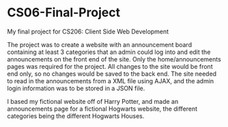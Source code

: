 # CS06-Final-Project
My final project for CS206: Client Side Web Development

The project was to create a website with an announcement board containing at least 3 categories that an admin could log into and edit the announcements on the front end of the site. Only the home/announcements pages was required for the project. All changes to the site would be front end only, so no changes would be saved to the back end. The site needed to read in the announcements from a XML file using AJAX, and the admin login information was to be stored in a JSON file. 

I based my fictional website off of Harry Potter, and made an announcements page for a fictional Hogwarts website, the different categories being the different Hogwarts Houses.
